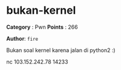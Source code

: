 # bukan-kernel

**Category** : Pwn
**Points** : 266

**Author**: `fire`

Bukan soal kernel karena jalan di python2 :)


nc 103.152.242.78 14233



